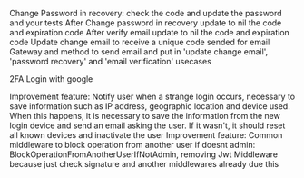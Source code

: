 Change Password in recovery: check the code and update the password and your tests
After Change password in recovery update to nil the code and expiration code
After verify email update to nil the code and expiration code
Update change email to receive a unique code sended for email
Gateway and method to send email and put in 'update change email', 'password recovery' and 'email verification' usecases

2FA
Login with google

Improvement feature: Notify user when a strange login occurs, necessary to save information such as IP address, geographic location and device used. When this happens, it is necessary to save the information from the new login device and send an email asking the user. If it wasn't, it should reset all known devices and inactivate the user
Improvement feature: Common middleware to block operation from another user if doesnt admin: BlockOperationFromAnotherUserIfNotAdmin, removing Jwt Middleware because just check signature and another middlewares already due this